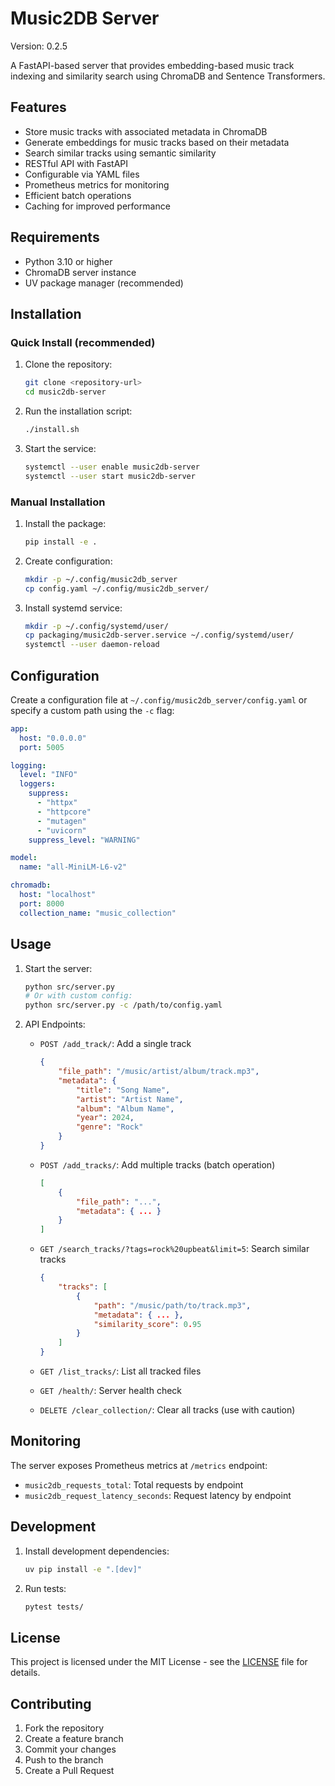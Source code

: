 
# Music2DB Server

Version: 0.2.5

A FastAPI-based server that provides embedding-based music track indexing and similarity search using ChromaDB and Sentence Transformers.

## Features

- Store music tracks with associated metadata in ChromaDB
- Generate embeddings for music tracks based on their metadata
- Search similar tracks using semantic similarity
- RESTful API with FastAPI
- Configurable via YAML files
- Prometheus metrics for monitoring
- Efficient batch operations
- Caching for improved performance

## Requirements

- Python 3.10 or higher
- ChromaDB server instance
- UV package manager (recommended)

## Installation

### Quick Install (recommended)

1. Clone the repository:

    ```bash
    git clone <repository-url>
    cd music2db-server
    ```

2. Run the installation script:

    ```bash
    ./install.sh
    ```

3. Start the service:

    ```bash
    systemctl --user enable music2db-server
    systemctl --user start music2db-server
    ```

### Manual Installation

1. Install the package:

    ```bash
    pip install -e .
    ```

2. Create configuration:

    ```bash
    mkdir -p ~/.config/music2db_server
    cp config.yaml ~/.config/music2db_server/
    ```

3. Install systemd service:

    ```bash
    mkdir -p ~/.config/systemd/user/
    cp packaging/music2db-server.service ~/.config/systemd/user/
    systemctl --user daemon-reload
    ```

## Configuration

Create a configuration file at `~/.config/music2db_server/config.yaml` or specify a custom path using the `-c` flag:

```yaml
app:
  host: "0.0.0.0"
  port: 5005

logging:
  level: "INFO"
  loggers:
    suppress:
      - "httpx"
      - "httpcore"
      - "mutagen"
      - "uvicorn"
    suppress_level: "WARNING"

model:
  name: "all-MiniLM-L6-v2"

chromadb:
  host: "localhost"
  port: 8000
  collection_name: "music_collection"
```

## Usage

1. Start the server:

    ```bash
    python src/server.py
    # Or with custom config:
    python src/server.py -c /path/to/config.yaml
    ```

2. API Endpoints:

    - `POST /add_track/`: Add a single track

        ```json
        {
            "file_path": "/music/artist/album/track.mp3",
            "metadata": {
                "title": "Song Name",
                "artist": "Artist Name",
                "album": "Album Name",
                "year": 2024,
                "genre": "Rock"
            }
        }
        ```

    - `POST /add_tracks/`: Add multiple tracks (batch operation)
  
        ```json
        [
            {
                "file_path": "...",
                "metadata": { ... }
            }
        ]
        ```

    - `GET /search_tracks/?tags=rock%20upbeat&limit=5`: Search similar tracks

        ```json
        {
            "tracks": [
                {
                    "path": "/music/path/to/track.mp3",
                    "metadata": { ... },
                    "similarity_score": 0.95
                }
            ]
        }
        ```

    - `GET /list_tracks/`: List all tracked files
    - `GET /health/`: Server health check
    - `DELETE /clear_collection/`: Clear all tracks (use with caution)

## Monitoring

The server exposes Prometheus metrics at `/metrics` endpoint:

- `music2db_requests_total`: Total requests by endpoint
- `music2db_request_latency_seconds`: Request latency by endpoint

## Development

1. Install development dependencies:

    ```bash
    uv pip install -e ".[dev]"
    ```

2. Run tests:

    ```bash
    pytest tests/
    ```

## License

This project is licensed under the MIT License - see the [LICENSE](LICENSE) file for details.

## Contributing

1. Fork the repository
2. Create a feature branch
3. Commit your changes
4. Push to the branch
5. Create a Pull Request
